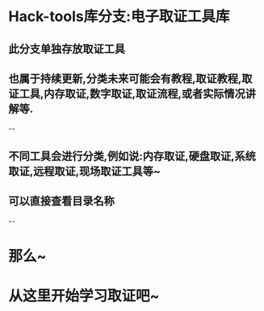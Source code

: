 # Hack-tools库分支:电子取证工具库

## 此分支单独存放取证工具
## 也属于持续更新,分类未来可能会有教程,取证教程,取证工具,内存取证,数字取证,取证流程,或者实际情况讲解等.
--

## 不同工具会进行分类,例如说:内存取证,硬盘取证,系统取证,远程取证,现场取证工具等~
## 可以直接查看目录名称
--
# 那么~
# 从这里开始学习取证吧~
